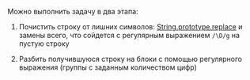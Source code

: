Можно выполнить задачу в два этапа:

1. Почистить строку от лишних символов:
[String.prototype.replace]() и замены всего, что сойдется с регулярным выражением `/\D/g` на пустую строку

2. Разбить получившуюся строку на блоки с помощью регулярного выражения (группы с заданным количеством цифр)